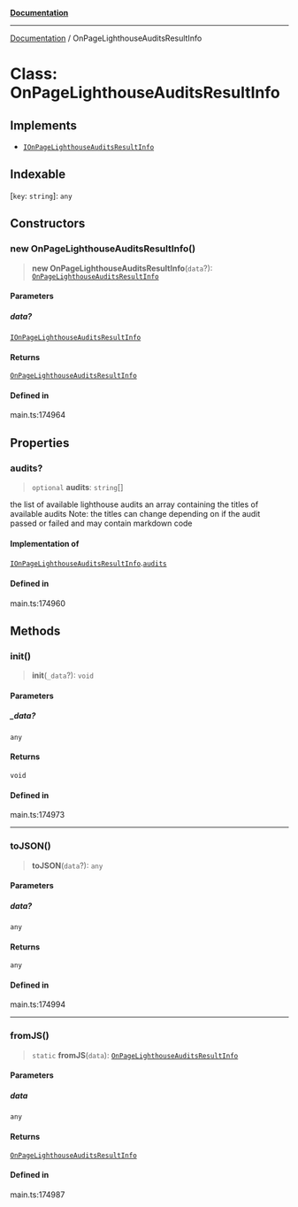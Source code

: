 [**Documentation**](../README.md)

***

[Documentation](../README.md) / OnPageLighthouseAuditsResultInfo

# Class: OnPageLighthouseAuditsResultInfo

## Implements

- [`IOnPageLighthouseAuditsResultInfo`](../interfaces/IOnPageLighthouseAuditsResultInfo.md)

## Indexable

 \[`key`: `string`\]: `any`

## Constructors

### new OnPageLighthouseAuditsResultInfo()

> **new OnPageLighthouseAuditsResultInfo**(`data`?): [`OnPageLighthouseAuditsResultInfo`](OnPageLighthouseAuditsResultInfo.md)

#### Parameters

##### data?

[`IOnPageLighthouseAuditsResultInfo`](../interfaces/IOnPageLighthouseAuditsResultInfo.md)

#### Returns

[`OnPageLighthouseAuditsResultInfo`](OnPageLighthouseAuditsResultInfo.md)

#### Defined in

main.ts:174964

## Properties

### audits?

> `optional` **audits**: `string`[]

the list of available lighthouse audits
an array containing the titles of available audits
Note: the titles can change depending on if the audit passed or failed and may contain markdown code

#### Implementation of

[`IOnPageLighthouseAuditsResultInfo`](../interfaces/IOnPageLighthouseAuditsResultInfo.md).[`audits`](../interfaces/IOnPageLighthouseAuditsResultInfo.md#audits)

#### Defined in

main.ts:174960

## Methods

### init()

> **init**(`_data`?): `void`

#### Parameters

##### \_data?

`any`

#### Returns

`void`

#### Defined in

main.ts:174973

***

### toJSON()

> **toJSON**(`data`?): `any`

#### Parameters

##### data?

`any`

#### Returns

`any`

#### Defined in

main.ts:174994

***

### fromJS()

> `static` **fromJS**(`data`): [`OnPageLighthouseAuditsResultInfo`](OnPageLighthouseAuditsResultInfo.md)

#### Parameters

##### data

`any`

#### Returns

[`OnPageLighthouseAuditsResultInfo`](OnPageLighthouseAuditsResultInfo.md)

#### Defined in

main.ts:174987
